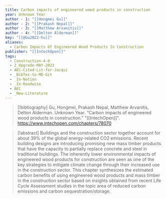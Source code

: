 ```yaml
---
title: Carbon impacts of engineered wood products in construction
year: Unknown Year
author - 1: "[[Hongmei Gu]]"
author - 2: "[[Prakash Nepal]]"
author - 3: "[[Matthew Arvanitis]]"
author - 4: "[[Delton Alderman]]"
key: "[[@Gu2022-hu]]"
aliases:
  - Carbon Impacts Of Engineered Wood Products In Construction
publisher: "[[IntechOpen]]"
tags:
  - Construction-4-0
  - 2_Upgrade-MAY-2023
  - AEC-Cited-Lit-for-Jacqui
  - _BibTex-to-MD-Git
  - _In-Notion
  - _In-Readwise
  - AEC
  - _New-Literature
---
```


> [!bibliography]
> Gu, Hongmei, Prakash Nepal, Matthew Arvanitis, Delton Alderman. Unknown Year. “Carbon impacts of engineered wood products in construction.” "[[IntechOpen]]". https://www.intechopen.com/chapters/78070

> [!abstract]
> Buildings and the construction sector together account for about 39\% of the global energy-related CO2 emissions. Recent building designs are introducing promising new mass timber products that have the capacity to partially replace concrete and steel in traditional buildings. The inherently lower environmental impacts of engineered wood products for construction are seen as one of the key strategies to mitigate climate change through their increased use in the construction sector. This chapter synthesizes the estimated carbon benefits of using engineered wood products and mass timber in the construction sector based on insights obtained from recent Life Cycle Assessment studies in the topic area of reduced carbon emissions and carbon sequestration/storage.